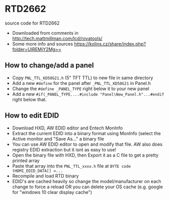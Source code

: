 # RTD2662
source code for RTD2662
* Downloaded from comments in http://tech.mattmillman.com/lcd/rovatools/
* Some more info and sources https://kolins.cz/share/index.php?folder=UlREMjY2Mg==

## How to change/add a panel
  * Copy `PNL_TTL_KD50G21.h` (5" TFT TTL) to new file in same directory
  * Add a new `#define` for the panel after `_PNL_TTL_KD50G21` in Panel.h
  * Change the `#define _PANEL_TYPE` right below it to your new panel
  * Add a new `#if(_PANEL_TYPE....#include "Panel\New_Panel.h"...#endif` right below that.

## How to edit EDID
  * Download HXD, AW EDID editor and Entech MonInfo
  * Extract the current EDID into a binary format using MonInfo (select the Active monitor and "Save As..." a binary file
  * You can use AW EDID editor to open and modify that file. AW also does registry EDID extraction but it isnt as easy to use!
  * Open the binary file with HXD, then Export it as a C file to get a pretty printed array
  * Paste that array into the `PNL_TTL_xxxx.h` file at `BYTE code tHDMI_EDID_DATA[] =...`
  * Recompile and load RTD binary
  * EDID's are cached heavily so change the model/manufacturer on each change to force a reload OR you can delete your OS cache (e.g. google for "windows 10 clear display cache")
